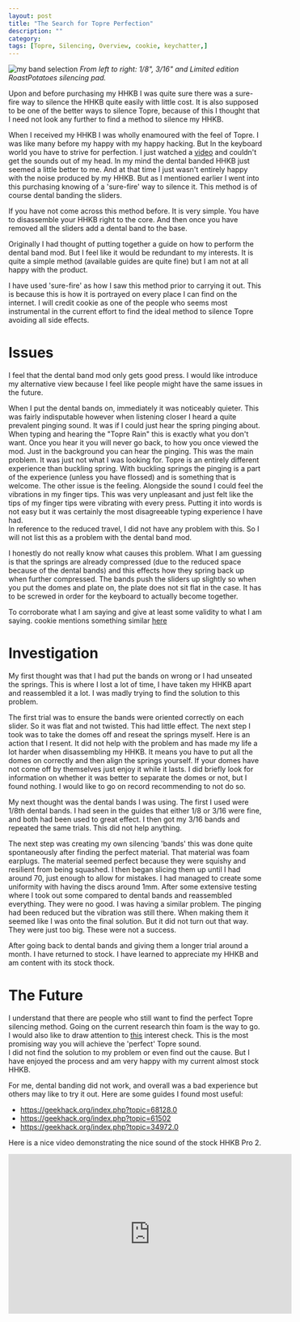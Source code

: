 ```yaml
---
layout: post
title: "The Search for Topre Perfection"
description: ""
category: 
tags: [Topre, Silencing, Overview, cookie, keychatter,]
---
```

![my band selection](http://i.imgur.com/0LME7hH.jpg)
*From left to right: 1/8", 3/16" and Limited edition RoastPotatoes silencing pad.*

Upon and before purchasing my HHKB I was quite sure there was a sure-fire way to silence the HHKB quite easily with little cost. It is also supposed to be one of the better ways to silence Topre, because of this I thought that I need not look any further to find a method to silence my HHKB.

When I received my HHKB I was wholly enamoured with the feel of Topre. I was like many before my happy with my happy hacking. But In the keyboard world you have to strive for perfection. I just watched a [video](https://youtu.be/TnccjYX2ItI) and couldn't get the sounds out of my head. In my mind the dental banded HHKB just seemed a little better to me. And at that time I just wasn't entirely happy with the noise produced by my HHKB. But as I mentioned earlier I went into this purchasing knowing of a 'sure-fire' way to silence it. This method is of course dental banding the sliders.  

If you have not come across this method before. It is very simple. You have to disassemble your HHKB right to the core. And then once you have removed all the sliders add a dental band to the base.

Originally I had thought of putting together a guide on how to perform the dental band mod. But I feel like it would be redundant to my interests. It is quite a simple method (available guides are quite fine) but I am not at all happy with the product.

I have used 'sure-fire' as how I saw this method prior to carrying it out. This is because this is how it is portrayed on every place I can find on the internet. I will credit cookie as one of the people who seems most instrumental in the current effort to find the ideal method to silence Topre avoiding all side effects.

# Issues
I feel that the dental band mod only gets good press. I would like introduce my alternative view because I feel like people might have the same issues in the future.

When I put the dental bands on, immediately it was noticeably quieter. This was fairly indisputable however when listening closer I heard a quite prevalent pinging sound. It was if I could just hear the spring pinging about. When typing and hearing the "Topre Rain" this is exactly what you don't want. Once you hear it you will never go back, to how you once viewed the mod. Just in the background you can hear the pinging.
This was the main problem. It was just not what I was looking for. Topre is an entirely different experience than buckling spring. With buckling springs the pinging is a part of the experience (unless you have flossed) and is something that is welcome.
The other issue is the feeling. Alongside the sound I could feel the vibrations in my finger tips. This was very unpleasant and just felt like the tips of my finger tips were vibrating with every press. Putting it into words is not easy but it was certainly the most disagreeable typing experience I have had.    
In reference to the reduced travel, I did not have any problem with this. So I will not list this as a problem with the dental band mod.

I honestly do not really know what causes this problem. What I am guessing is that the springs are already compressed (due to the reduced space because of the dental bands) and this effects how they spring back up when further compressed. The bands push the sliders up slightly so when you put the domes and plate on, the plate does not sit flat in the case. It has to be screwed in order for the keyboard to actually become together.

To corroborate what I am saying and give at least some validity to what I am saying. cookie mentions something similar [here](http://deskthority.net/photos-f62/did-a-silence-mod-on-my-topre-88ub-t5955.html#wrapper)

# Investigation
My first thought was that I had put the bands on wrong or I had unseated the springs. This is where I lost a lot of time, I have taken my HHKB apart and reassembled it a lot. I was madly trying to find the solution to this problem. 

The first trial was to ensure the bands were oriented correctly on each slider. So it was flat and not twisted. This had little effect.
The next step I took was to take the domes off and reseat the springs myself. Here is an action that I resent. It did not help with the problem and has made my life a lot harder when disassembling my HHKB. It means you have to put all the domes on correctly and then align the springs yourself. If your domes have not come off by themselves just enjoy it while it lasts. I did briefly look for information on whether it was better to separate the domes or not, but I found nothing. I would like to go on record recommending to not do so. 

My next thought was the dental bands I was using. The first I used were 1/8th dental bands. I had seen in the guides that either 1/8 or 3/16 were fine, and both had been used to great effect. I then got my 3/16 bands and repeated the same trials. This did not help anything.

The next step was creating my own silencing 'bands' this was done quite spontaneously after finding the perfect material. That material was foam earplugs. The material seemed perfect because they were squishy and resilient from being squashed. I then began slicing them up until I had around 70, just enough to allow for mistakes. I had managed to create some uniformity with having the discs around 1mm. After some extensive testing where I took out some compared to dental bands and reassembled everything. They were no good. I was having a similar problem. The pinging had been reduced but the vibration was still there. When making them it seemed like I was onto the final solution. But it did not turn out that way. They were just too big. These were not a success.

After going back to dental bands and giving them a longer trial around a month. I have returned to stock. I have learned to appreciate my HHKB and am content with its stock thock.

# The Future
I understand that there are people who still want to find the perfect Topre silencing method. Going on the current research thin foam is the way to go. I would also like to draw attention to [this](http://deskthority.net/help-f53/silencing-rings-for-topre-rf-or-hhkb-t10051.html) interest check. This is the most promising way you will achieve the 'perfect' Topre sound.  
I did not find the solution to my problem or even find out the cause. But I have enjoyed the process and am very happy with my current almost stock HHKB.

For me, dental banding did not work, and overall was a bad experience but others may like to try it out. Here are some guides I found most useful:

* <https://geekhack.org/index.php?topic=68128.0>
* <https://geekhack.org/index.php?topic=61502>
* <https://geekhack.org/index.php?topic=34972.0> 

Here is a nice video demonstrating the nice sound of the stock HHKB Pro 2.
<iframe width="560" height="315" src="https://www.youtube.com/embed/06ou14fumUk" frameborder="0" allowfullscreen></iframe>
